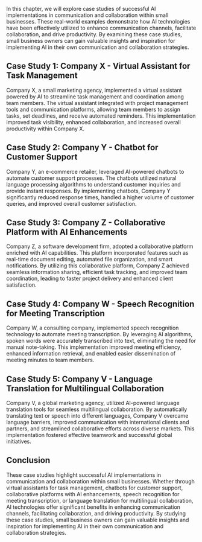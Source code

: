 
In this chapter, we will explore case studies of successful AI implementations in communication and collaboration within small businesses. These real-world examples demonstrate how AI technologies have been effectively utilized to enhance communication channels, facilitate collaboration, and drive productivity. By examining these case studies, small business owners can gain valuable insights and inspiration for implementing AI in their own communication and collaboration strategies.

**Case Study 1: Company X - Virtual Assistant for Task Management**
-------------------------------------------------------------------

Company X, a small marketing agency, implemented a virtual assistant powered by AI to streamline task management and coordination among team members. The virtual assistant integrated with project management tools and communication platforms, allowing team members to assign tasks, set deadlines, and receive automated reminders. This implementation improved task visibility, enhanced collaboration, and increased overall productivity within Company X.

**Case Study 2: Company Y - Chatbot for Customer Support**
----------------------------------------------------------

Company Y, an e-commerce retailer, leveraged AI-powered chatbots to automate customer support processes. The chatbots utilized natural language processing algorithms to understand customer inquiries and provide instant responses. By implementing chatbots, Company Y significantly reduced response times, handled a higher volume of customer queries, and improved overall customer satisfaction.

**Case Study 3: Company Z - Collaborative Platform with AI Enhancements**
-------------------------------------------------------------------------

Company Z, a software development firm, adopted a collaborative platform enriched with AI capabilities. This platform incorporated features such as real-time document editing, automated file organization, and smart notifications. By utilizing this collaborative platform, Company Z achieved seamless information sharing, efficient task tracking, and improved team coordination, leading to faster project delivery and enhanced client satisfaction.

**Case Study 4: Company W - Speech Recognition for Meeting Transcription**
--------------------------------------------------------------------------

Company W, a consulting company, implemented speech recognition technology to automate meeting transcription. By leveraging AI algorithms, spoken words were accurately transcribed into text, eliminating the need for manual note-taking. This implementation improved meeting efficiency, enhanced information retrieval, and enabled easier dissemination of meeting minutes to team members.

**Case Study 5: Company V - Language Translation for Multilingual Collaboration**
---------------------------------------------------------------------------------

Company V, a global marketing agency, utilized AI-powered language translation tools for seamless multilingual collaboration. By automatically translating text or speech into different languages, Company V overcame language barriers, improved communication with international clients and partners, and streamlined collaborative efforts across diverse markets. This implementation fostered effective teamwork and successful global initiatives.

**Conclusion**
--------------

These case studies highlight successful AI implementations in communication and collaboration within small businesses. Whether through virtual assistants for task management, chatbots for customer support, collaborative platforms with AI enhancements, speech recognition for meeting transcription, or language translation for multilingual collaboration, AI technologies offer significant benefits in enhancing communication channels, facilitating collaboration, and driving productivity. By studying these case studies, small business owners can gain valuable insights and inspiration for implementing AI in their own communication and collaboration strategies.
